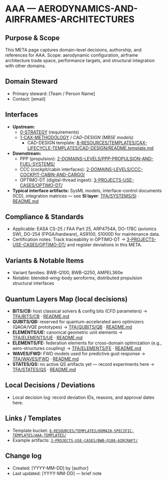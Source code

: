 # AAA — AERODYNAMICS-AND-AIRFRAMES-ARCHITECTURES

## Purpose & Scope
This META page captures domain-level decisions, authorship, and references for AAA. Scope: aerodynamic configuration, airframe architecture trade space, performance targets, and structural integration with other domains.

## Domain Steward
- Primary steward: [Team / Person Name]
- Contact: [email]

## Interfaces
- **Upstream:**
  - [0-STRATEGY](../../../../0-STRATEGY/) (requirements)
  - [1-CAX-METHODOLOGY](../../../../1-CAX-METHODOLOGY/) / *CAD-DESIGN (MBSE models)*
    - CAD-DESIGN template: [8-RESOURCES/TEMPLATES/CAX-LIFECYCLE-TEMPLATES/CAD-DESIGN/README.template.md](../../../../8-RESOURCES/TEMPLATES/CAX-LIFECYCLE-TEMPLATES/CAD-DESIGN/README.template.md)
- **Downstream:**
  - PPP (propulsion): [2-DOMAINS-LEVELS/PPP-PROPULSION-AND-FUEL-SYSTEMS/](../../../../2-DOMAINS-LEVELS/PPP-PROPULSION-AND-FUEL-SYSTEMS/)
  - CCC (cockpit/cabin interfaces): [2-DOMAINS-LEVELS/CCC-COCKPIT-CABIN-AND-CARGO/](../../../../2-DOMAINS-LEVELS/CCC-COCKPIT-CABIN-AND-CARGO/)
  - OPTIMO-DT (digital-thread ingest): [3-PROJECTS-USE-CASES/OPTIMO-DT/](../../../../3-PROJECTS-USE-CASES/OPTIMO-DT/)
- **Typical interface artifacts:** SysML models, interface-control documents (ICD), integration matrices — see **SI layer**: [TFA/SYSTEMS/SI](../SYSTEMS/SI/) · [README.md](../SYSTEMS/SI/README.md)

## Compliance & Standards
- Applicable: EASA CS-25 / FAA Part 25, ARP4754A, DO-178C (avionics SW), DO-254 (FPGA/hardware), AS9100, S1000D for maintenance data.
- Certification notes: Track traceability in OPTIMO-DT → [3-PROJECTS-USE-CASES/OPTIMO-DT/](../../../../3-PROJECTS-USE-CASES/OPTIMO-DT/) and register deviations in this META.

## Variants & Notable Items
- Variant families: BWB-Q100, BWB-Q250, AMPEL360e
- Notable: blended-wing-body aeroforms, distributed propulsion structural interfaces

## Quantum Layers Map (local decisions)
- **BITS/CB:** host classical solvers & config bits (CFD parameters) → [TFA/BITS/CB](../BITS/CB/) · [README.md](../BITS/CB/README.md)
- **QUBITS/QB:** reserved for quantum-accelerated aero optimizers (QAOA/VQE prototypes) → [TFA/QUBITS/QB](../QUBITS/QB/) · [README.md](../QUBITS/QB/README.md)
- **ELEMENTS/UE:** canonical geometric unit elements → [TFA/ELEMENTS/UE](../ELEMENTS/UE/) · [README.md](../ELEMENTS/UE/README.md)
- **ELEMENTS/FE:** federation elements for cross-domain optimization (e.g., aero-structures coupling) → [TFA/ELEMENTS/FE](../ELEMENTS/FE/) · [README.md](../ELEMENTS/FE/README.md)
- **WAVES/FWD:** FWD models used for predictive gust response → [TFA/WAVES/FWD](../WAVES/FWD/) · [README.md](../WAVES/FWD/README.md)
- **STATES/QS:** no active QS artifacts yet — record experiments here → [TFA/STATES/QS](../STATES/QS/) · [README.md](../STATES/QS/README.md)

## Local Decisions / Deviations
- Local decision log: record deviation IDs, reasons, and approval dates here.

## Links / Templates
- Template bucket: [`8-RESOURCES/TEMPLATES/DOMAIN-SPECIFIC-TEMPLATES/AAA-TEMPLATES/`](../../../../8-RESOURCES/TEMPLATES/DOMAIN-SPECIFIC-TEMPLATES/AAA-TEMPLATES/)
- Example artifacts: [`3-PROJECTS-USE-CASES/BWB-Q100-AIRCRAFT/`](../../../../3-PROJECTS-USE-CASES/BWB-Q100-AIRCRAFT/)

## Change log
- Created: [YYYY-MM-DD] by [author]
- Last updated: [YYYY-MM-DD] — brief note
